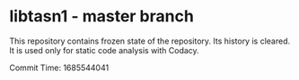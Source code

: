 # libtasn1 - master branch

This repository contains frozen state of the repository.
Its history is cleared. It is used only for static code
analysis with Codacy.

Commit Time: 1685544041